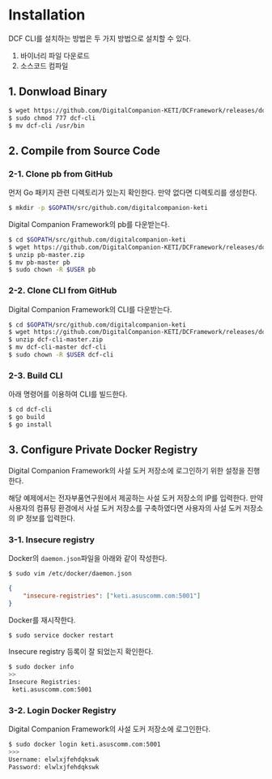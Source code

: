 # Installation

DCF CLI를 설치하는 방법은 두 가지 방법으로 설치할 수 있다.

1. 바이너리 파일 다운로드
2. 소스코드 컴파일



## 1. Donwload Binary

```bash
$ wget https://github.com/DigitalCompanion-KETI/DCFramework/releases/download/v1.0.0/dcf-cli
$ sudo chmod 777 dcf-cli
$ mv dcf-cli /usr/bin
```



## 2. Compile from Source Code



### 2-1. Clone pb from GitHub

먼저 Go 패키지 관련 디렉토리가 있는지 확인한다. 만약 없다면 디렉토리를 생성한다.

```bash
$ mkdir -p $GOPATH/src/github.com/digitalcompanion-keti
```



Digital Companion Framework의 pb를 다운받는다.

```bash
$ cd $GOPATH/src/github.com/digitalcompanion-keti
$ wget https://github.com/DigitalCompanion-KETI/DCFramework/releases/download/v1.0.0/pb-master.zip
$ unzip pb-master.zip
$ mv pb-master pb
$ sudo chown -R $USER pb
```



### 2-2. Clone CLI from GitHub

Digital Companion Framework의 CLI를 다운받는다.

```bash
$ cd $GOPATH/src/github.com/digitalcompanion-keti
$ wget https://github.com/DigitalCompanion-KETI/DCFramework/releases/download/v1.0.1/dcf-cli-master.zip
$ unzip dcf-cli-master.zip
$ mv dcf-cli-master dcf-cli
$ sudo chown -R $USER dcf-cli
```



### 2-3. Build CLI

아래 명령어를 이용하여 CLI를 빌드한다.

```bash
$ cd dcf-cli
$ go build
$ go install
```



## 3. Configure Private Docker Registry

Digital Companion Framework의 사설 도커 저장소에 로그인하기 위한 설정을 진행한다.

해당 예제에서는 전자부품연구원에서 제공하는 사설 도커 저장소의 IP를 입력한다. 만약 사용자의 컴퓨팅 환경에서 사설 도커 저장소를 구축하였다면 사용자의 사설 도커 저장소의 IP 정보를 입력한다.



### 3-1. Insecure registry

Docker의 `daemon.json`파일을 아래와 같이 작성한다.

```bash
$ sudo vim /etc/docker/daemon.json
```

```json
{
    "insecure-registries": ["keti.asuscomm.com:5001"]
}
```



Docker를 재시작한다.

```bash
$ sudo service docker restart
```



Insecure registry 등록이 잘 되었는지 확인한다.

```bash
$ sudo docker info
>>
Insecure Registries:
 keti.asuscomm.com:5001
```



### 3-2. Login Docker Registry

Digital Companion Framework의 사설 도커 저장소에 로그인한다.

```bash
$ sudo docker login keti.asuscomm.com:5001
>>>
Username: elwlxjfehdqkswk
Password: elwlxjfehdqkswk
```



